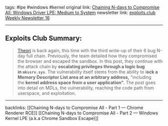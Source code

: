 tags: #lpe #windows #kernel
original link:  [Chaining N-days to Compromise All: Windows Driver LPE: Medium to System](https://medium.com/theori-blog/chaining-n-days-to-compromise-all-part-3-windows-driver-lpe-medium-to-system-12f7821d97bb?ref=blog.exploits.club)
newsletter link: [exploits.club Weekly Newsletter 16](https://blog.exploits.club/exploits-club-weekly-newsletter-16/)

---
## Exploits Club Summary:
> [Theori](https://theori.io/?ref=blog.exploits.club) is back again, this time with the third write-up of their 6 bug N-day full chain. Previously, the team detailed how they compromised the browser and escaped the sandbox. In this post, they continue with the attack chain by **escalating privileges through a logic bug in `mkssrv.sys`**. The vulnerability itself stems from the ability to l**ock a Memory Descriptor List area at an arbitrary address,** "including the **kernel address space from a user application".** The post goes into detail on MDLs, the vulnerability, reaching the code path from userspace, and exploitation. 

---
backlinks:
[[Chaining N-days to Compromise All - Part 1 — Chrome Renderer RCE]]
[[Chaining N-days to Compromise All - Part 2 — Windows Kernel LPE (a.k.a Chrome Sandbox Escape)]]
